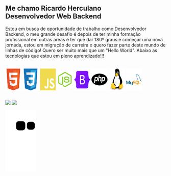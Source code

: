 ## Me chamo Ricardo Herculano <br>Desenvolvedor Web Backend
Estou em busca de oportunidade de trabalho como Desenvolvedor Backend, o meu grande desafio é depois de ter minha formação profissional em outras areas é ter que dar 180º graus e começar uma nova jornada, estou em migração de carreira e quero fazer parte deste mundo de linhas de código! Quero ser muito mais que um "Hello World". Abaixo as tecnologias que estou em pleno aprendizado!!!
</div>
<div style="display: inline_block"><br>
  <img align="center" alt="HTML" height="70" width="50" src="https://raw.githubusercontent.com/devicons/devicon/master/icons/html5/html5-original.svg">
  <img align="center" alt="CSS" height="70" width="50" src="https://raw.githubusercontent.com/devicons/devicon/master/icons/css3/css3-original.svg">
  <img align="center" alt="Js" height="70" width="50" src="https://raw.githubusercontent.com/devicons/devicon/master/icons/javascript/javascript-plain.svg">
   <img align="center" alt="Node" heigth"70" width="50" src="https://github.com/devicons/devicon/blob/master/icons/nodejs/nodejs-original.svg">
  <img align="center" alt="bot" height="70" width="50" src="https://github.com/devicons/devicon/blob/master/icons/bootstrap/bootstrap-original.svg">
  <img align="center" alt="php" height="70" width="50" src="https://github.com/devicons/devicon/blob/master/icons/php/php-plain.svg">
 <img align="center" alt="linux" height="70" width="50" src="https://github.com/devicons/devicon/blob/master/icons/linux/linux-original.svg">
  <img align="center" alt="mysql" height="70" width="50" src="https://github.com/devicons/devicon/blob/master/icons/mysql/mysql-original-wordmark.svg">
</div>
  
  ##
 
<div> 
  <a href = "mailto:rick.herculano@gmail.com"><img src="https://img.shields.io/badge/-Gmail-%23333?style=for-the-badge&logo=gmail&logoColor=white" target="_blank"></a>
  <a href="https://www.linkedin.com/in/ricardo-roberto/" target="_blank"><img src="https://img.shields.io/badge/-LinkedIn-%230077B5?style=for-the-badge&logo=linkedin&logoColor=white" target="_blank"></a> 
 
  ![Snake animation](https://github.com/rafaballerini/rafaballerini/blob/output/github-contribution-grid-snake.svg)
 
</div>

